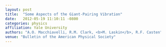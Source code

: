 ```yaml
---
layout: post
title:  "Some Aspects of the Giant-Pairing Vibration"
date:   2012-05-19 11:10:11 -0800
categories: physics
affiliation: Yale University
authors: "A.O. Macchiavelli, R.M. Clark, <b>M. Laskin</b>, R.F. Casten"
venue: "Bulletin of the American Physical Society"
---
```

